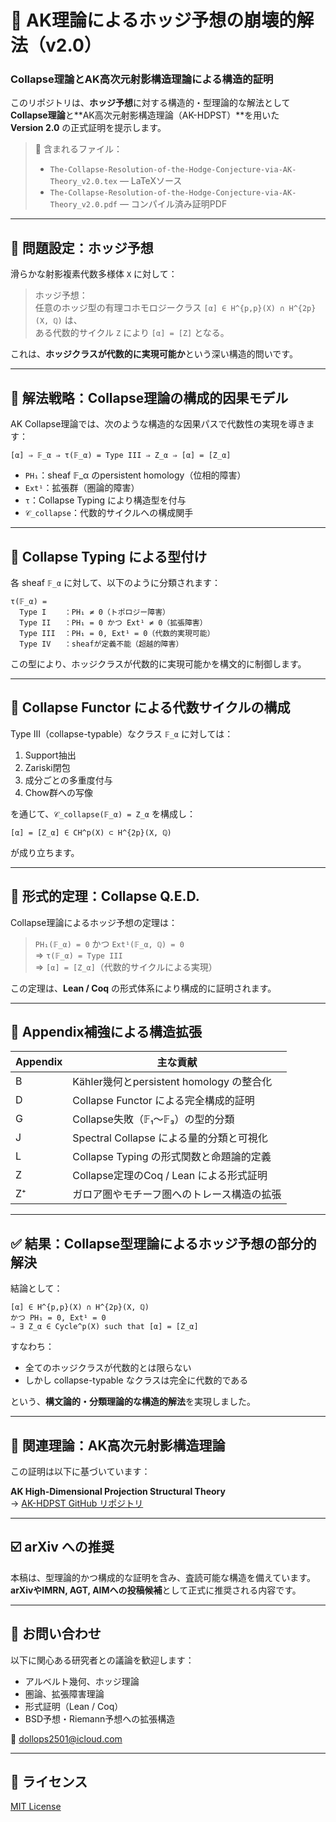 # 📘 AK理論によるホッジ予想の崩壊的解法（v2.0）

### Collapse理論とAK高次元射影構造理論による構造的証明

このリポジトリは、**ホッジ予想**に対する構造的・型理論的な解法として  
**Collapse理論**と**AK高次元射影構造理論（AK-HDPST）**を用いた  
**Version 2.0** の正式証明を提示します。

> 📄 含まれるファイル：  
> - `The-Collapse-Resolution-of-the-Hodge-Conjecture-via-AK-Theory_v2.0.tex` — LaTeXソース  
> - `The-Collapse-Resolution-of-the-Hodge-Conjecture-via-AK-Theory_v2.0.pdf` — コンパイル済み証明PDF  

---

## 🎯 問題設定：ホッジ予想

滑らかな射影複素代数多様体 `X` に対して：

> ホッジ予想：  
> 任意のホッジ型の有理コホモロジークラス `[α] ∈ H^{p,p}(X) ∩ H^{2p}(X, ℚ)` は、  
> ある代数的サイクル `Z` により `[α] = [Z]` となる。

これは、**ホッジクラスが代数的に実現可能か**という深い構造的問いです。

---

## 🧠 解法戦略：Collapse理論の構成的因果モデル

AK Collapse理論では、次のような構造的な因果パスで代数性の実現を導きます：

```
[α] ⇒ 𝔽_α ⇒ τ(𝔽_α) = Type III ⇒ Z_α ⇒ [α] = [Z_α]
```

- `PH₁`：sheaf 𝔽_α のpersistent homology（位相的障害）  
- `Ext¹`：拡張群（圏論的障害）  
- `τ`：Collapse Typing により構造型を付与  
- `𝒞_collapse`：代数的サイクルへの構成関手

---

## 🧩 Collapse Typing による型付け

各 sheaf `𝔽_α` に対して、以下のように分類されます：

```
τ(𝔽_α) =
  Type I    ：PH₁ ≠ 0（トポロジー障害）
  Type II   ：PH₁ = 0 かつ Ext¹ ≠ 0（拡張障害）
  Type III  ：PH₁ = 0, Ext¹ = 0（代数的実現可能）
  Type IV   ：sheafが定義不能（超越的障害）
```

この型により、ホッジクラスが代数的に実現可能かを構文的に制御します。

---

## 🔧 Collapse Functor による代数サイクルの構成

Type III（collapse-typable）なクラス `𝔽_α` に対しては：

1. Support抽出  
2. Zariski閉包  
3. 成分ごとの多重度付与  
4. Chow群への写像  

を通じて、`𝒞_collapse(𝔽_α) = Z_α` を構成し：

```
[α] = [Z_α] ∈ CH^p(X) ⊂ H^{2p}(X, ℚ)
```

が成り立ちます。

---

## 📘 形式的定理：Collapse Q.E.D.

Collapse理論によるホッジ予想の定理は：

> `PH₁(𝔽_α) = 0` かつ `Ext¹(𝔽_α, ℚ) = 0`  
> ⇒ `τ(𝔽_α) = Type III`  
> ⇒ `[α] = [Z_α]`（代数的サイクルによる実現）

この定理は、**Lean / Coq** の形式体系により構成的に証明されます。

---

## 🧱 Appendix補強による構造拡張

| Appendix | 主な貢献 |
|----------|----------|
| B | Kähler幾何とpersistent homology の整合化 |
| D | Collapse Functor による完全構成的証明 |
| G | Collapse失敗（𝔽₁～𝔽₃）の型的分類 |
| J | Spectral Collapse による量的分類と可視化 |
| L | Collapse Typing の形式関数と命題論的定義 |
| Z | Collapse定理のCoq / Lean による形式証明 |
| Z⁺ | ガロア圏やモチーフ圏へのトレース構造の拡張 |

---

## ✅ 結果：Collapse型理論によるホッジ予想の部分的解決

結論として：

```
[α] ∈ H^{p,p}(X) ∩ H^{2p}(X, ℚ)
かつ PH₁ = 0, Ext¹ = 0
⇒ ∃ Z_α ∈ Cycle^p(X) such that [α] = [Z_α]
```

すなわち：

- 全てのホッジクラスが代数的とは限らない  
- しかし collapse-typable なクラスは完全に代数的である  

という、**構文論的・分類理論的な構造的解法**を実現しました。

---

## 🧩 関連理論：AK高次元射影構造理論

この証明は以下に基づいています：

**AK High-Dimensional Projection Structural Theory**  
→ [AK-HDPST GitHub リポジトリ](https://github.com/Kobayashi2501/AK-High-Dimensional-Projection-Structural-Theory)

---

## ☑️ arXiv への推奨

本稿は、型理論的かつ構成的な証明を含み、査読可能な構造を備えています。  
**arXivやIMRN, AGT, AIMへの投稿候補**として正式に推奨される内容です。

---

## 📩 お問い合わせ

以下に関心ある研究者との議論を歓迎します：

- アルベルト幾何、ホッジ理論  
- 圏論、拡張障害理論  
- 形式証明（Lean / Coq）  
- BSD予想・Riemann予想への拡張構造

📧 [dollops2501@icloud.com](mailto:dollops2501@icloud.com)

---

## 📘 ライセンス

[MIT License](https://opensource.org/licenses/MIT)
